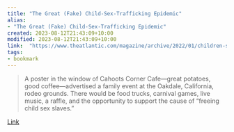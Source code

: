 ```yaml
---
title: "The Great (Fake) Child-Sex-Trafficking Epidemic"
alias:
- "The Great (Fake) Child-Sex-Trafficking Epidemic"
created: 2023-08-12T21:43:09+10:00
modified: 2023-08-12T21:43:09+10:00
link:  "https://www.theatlantic.com/magazine/archive/2022/01/children-sex-trafficking-conspiracy-epidemic/620845/"
tags:
- bookmark
---
```


> A poster in the window of Cahoots Corner Cafe—great potatoes, good coffee—advertised a family event at the Oakdale, California, rodeo grounds. There would be food trucks, carnival games, live music, a raffle, and the opportunity to support the cause of “freeing child sex slaves.”

[Link](https://www.theatlantic.com/magazine/archive/2022/01/children-sex-trafficking-conspiracy-epidemic/620845/)
